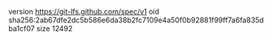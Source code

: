 version https://git-lfs.github.com/spec/v1
oid sha256:2ab67dfe2dc5b586e6da38b2fc7109e4a50f0b92881f99ff7a6fa835dba1cf07
size 12492
